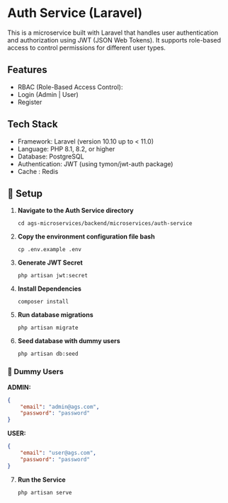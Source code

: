 # Auth Service (Laravel)

This is a microservice built with Laravel that handles user authentication and authorization using JWT (JSON Web Tokens). It supports role-based access to control permissions for different user types.

## Features

- RBAC (Role-Based Access Control):
- Login (Admin | User)
- Register

## Tech Stack
- Framework: Laravel (version 10.10 up to < 11.0)
- Language: PHP 8.1, 8.2, or higher
- Database: PostgreSQL
- Authentication: JWT (using tymon/jwt-auth package)
- Cache : Redis

## 🚀 Setup
1. **Navigate to the Auth Service directory**
   ```
   cd ags-microservices/backend/microservices/auth-service  
   ```
2. **Copy the environment configuration file bash**
   ```
   cp .env.example .env
   ```
3. **Generate JWT Secret**
   ```
   php artisan jwt:secret
   ```
4. **Install Dependencies**
   ```
   composer install
   ```
5. **Run database migrations**
   ```
   php artisan migrate
   ```
6. **Seed database with dummy users**
   ```
   php artisan db:seed
   ```

### 👥 Dummy Users

**ADMIN:**
```json
{
    "email": "admin@ags.com",
    "password": "password"
}
```

**USER:**
```json
{
    "email": "user@ags.com",
    "password": "password"
}
```

7. **Run the Service**
   ```
   php artisan serve
   ```

